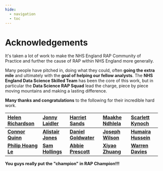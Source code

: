 ```yaml
---
hide:
  - navigation
  - toc
---
```


# Acknowledgements

It's taken a lot of work to make the NHS England RAP Community of Practice and further the cause of RAP within NHS England more generally.

Many people have pitched in, doing what they could, often **going the extra mile** and ultimately with the **goal of helping our fellow analysts**.
The **NHS England Data Science Skilled Team** has been the core of this work, but in particular the **Data Science RAP Squad** lead the charge, piece by piece moving mountains and making a lasting difference.

**Many thanks and congratulations** to the following for their incredible hard work.

| [Helen Richardson](https://github.com/helrich)      | [Jonny Laidler](https://github.com/JonathanLaidler)     | [Harriet Sands](https://github.com/harrietrs)            | [Maakhe Ndhlela](https://github.com/maakhe)               |  [Scarlett Kynoch](https://github.com/scarlett-k-nhs)|
| :-------------------------------------------------- | :------------------------------------------------------ | :------------------------------------------------------- | :-------------------------------------------------------- | :-------------------------------------------------------- |
| **[Connor Quinn](https://github.com/connor1q)**     | **[Alistair Jones](https://github.com/alistair-jones)** | **[Daniel Goldwater](https://github.com/DanGoldwater1)** | **[Joseph Wilson](https://github.com/josephwilson8-nhs)** | **[Humaira Hussein](https://github.com/humairahussein1)**   |
| **[Philip Hoang Le](https://github.com/philip-le)** | **[Sam Hollings](https://github.com/SamHollings)**      | **[Abbie Prescott](https://github.com/abbieprescott)**   | **[Xiyao Zhuang](https://github.com/xiyaozhuang)**        | **[Warren Davies](https://github.com/warren-davies4)**   |

**You guys really put the "champion" in RAP Champion!!!**
